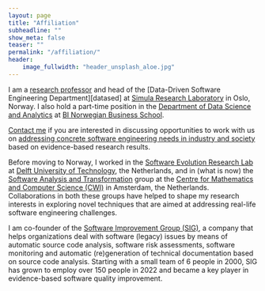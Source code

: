 ```yaml
---
layout: page
title: "Affiliation"
subheadline: ""
show_meta: false
teaser: ""
permalink: "/affiliation/"
header:
    image_fullwidth: "header_unsplash_aloe.jpg"
---
```


I am a [research professor][simhome] and head of the [Data-Driven Software Engineering Department][datased] at [Simula Research Laboratory][simula] in Oslo, Norway. I also hold a part-time position in the [Department of Data Science and Analytics][bidept] at [BI Norwegian Business School][bihome].

[Contact me][contact] if you are interested in discussing opportunities to work with us on [addressing concrete software engineering needs in industry and society][research] based on evidence-based research results.

Before moving to Norway, I worked in the [Software Evolution Research Lab][swerl] at [Delft University of Technology][tud], the Netherlands, and in (what is now) the [Software Analysis and Transformation][swat] group at the [Centre for Mathematics and Computer Science (CWI)][cwi] in Amsterdam, the Netherlands. Collaborations in both these groups have helped to shape my research interests in exploring novel techniques that are aimed at addressing real-life software engineering challenges. 

I am co-founder of the [Software Improvement Group (SIG)][sig], a company that helps organizations deal with software (legacy) issues by means of automatic source code analysis, software risk assessments, software monitoring and automatic (re)generation of technical documentation based on source code analysis. Starting with a small team of 6 people in 2000, SIG has grown to employ over 150 people in 2022 and became a key player in evidence-based software quality improvement.


[simhome]: http://www.simula.no/people/leon
[simula]: http://www.simula.no/
[bidept]: https://www.bi.edu/research/find-department/department-of-data-science-and-analytics/
[bihome]: https://www.bi.edu/
[research]: /research/
[contact]: /contact/
[tudhome]: http://swerl.tudelft.nl/leon/
[swerl]: http://swerl.tudelft.nl/
[tud]: http://www.tudelft.nl/
[swat]: https://www.cwi.nl/research/groups/software-analysis-and-transformation
[cwi]: http://www.cwi.nl/
[sig]: https://www.sig.eu/en
